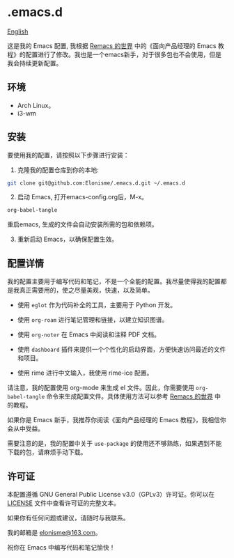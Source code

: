 # .emacs.d
[English](README.md)

这是我的 Emacs 配置, 我根据 [Remacs 的世界](https://remacs.cc/) 中的《面向产品经理的 Emacs 教程》的配置进行了修改。我也是一个emacs新手，对于很多包也不会使用，但是我会持续更新配置。

## 环境
- Arch Linux。
- i3-wm 

## 安装

要使用我的配置，请按照以下步骤进行安装：

1. 克隆我的配置仓库到你的本地:
``` bash
git clone git@github.com:Elonisme/.emacs.d.git ~/.emacs.d
```

2. 启动 Emacs, 打开emacs-config.org后，M-x。
``` bash
org-babel-tangle
```

重启emacs, 生成的文件会自动安装所需的包和依赖项。

3. 重新启动 Emacs，以确保配置生效。

## 配置详情

我的配置主要用于编写代码和笔记，不是一个全能的配置。我尽量使得我的配置都是我真正需要用的，使之尽量美观，快速，以及简单。

- 使用 `eglot` 作为代码补全的工具，主要用于 Python 开发。

- 使用 `org-roam` 进行笔记管理和链接，以建立知识图谱。

- 使用 `org-noter` 在 Emacs 中阅读和注释 PDF 文档。

- 使用 `dashboard` 插件来提供一个个性化的启动界面，方便快速访问最近的文件和项目。

- 使用 rime 进行中文输入，我使用 rime-ice 配置。

请注意，我的配置使用 org-mode 来生成 el 文件。因此，你需要使用 `org-babel-tangle` 命令来生成配置文件。具体使用方法可以参考 [Remacs 的世界](https://remacs.cc/) 中的教程。

如果你是 Emacs 新手，我推荐你阅读《面向产品经理的 Emacs 教程》，我相信你会从中受益。

需要注意的是，我的配置中关于 `use-package` 的使用还不够熟练，如果遇到不能下载的包，请麻烦手动下载。

## 许可证

本配置遵循 GNU General Public License v3.0（GPLv3）许可证。你可以在 [LICENSE](LICENSE) 文件中查看许可证的完整文本。

如果你有任何问题或建议，请随时与我联系。

我的邮箱是 elonisme@163.com。

祝你在 Emacs 中编写代码和笔记愉快！
